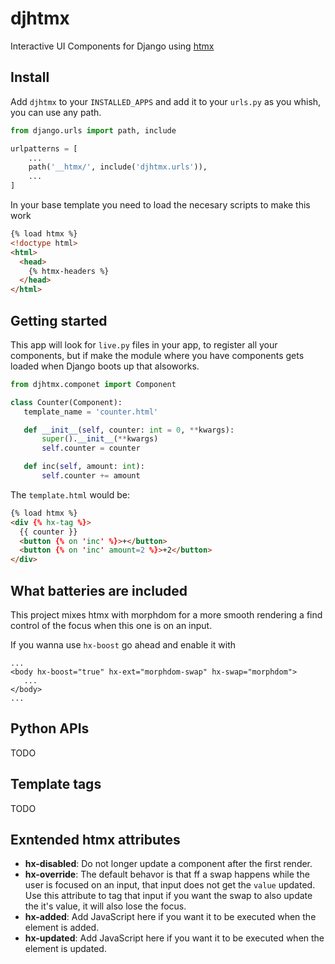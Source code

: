 # djhtmx

Interactive UI Components for Django using [htmx](https://htmx.org)

## Install

Add `djhtmx` to your `INSTALLED_APPS` and add it to your `urls.py` as you whish, you can use any path.

```python
from django.urls import path, include

urlpatterns = [
    ...
    path('__htmx/', include('djhtmx.urls')),
    ...
]
```

In your base template you need to load the necesary scripts to make this work

```html
{% load htmx %}
<!doctype html>
<html>
  <head>
    {% htmx-headers %}
  </head>
</html>
```

## Getting started

This app will look for `live.py` files in your app, to register all your components, but if make the module where you have components gets loaded when Django boots up that alsoworks.

```python
from djhtmx.componet import Component

class Counter(Component):
   template_name = 'counter.html'

   def __init__(self, counter: int = 0, **kwargs):
       super().__init__(**kwargs)
       self.counter = counter

   def inc(self, amount: int):
       self.counter += amount
```

The `template.html` would be:

```html
{% load htmx %}
<div {% hx-tag %}>
  {{ counter }}
  <button {% on 'inc' %}>+</button>
  <button {% on 'inc' amount=2 %}>+2</button>
</div>
```

## What batteries are included

This project mixes htmx with morphdom for a more smooth rendering a find control of the focus when this one is on an input.

If you wanna use `hx-boost` go ahead and enable it with

```
...
<body hx-boost="true" hx-ext="morphdom-swap" hx-swap="morphdom">
   ...
</body>
...
```

## Python APIs

TODO

## Template tags

TODO

## Exntended htmx attributes

- **hx-disabled**: Do not longer update a component after the first render.
- **hx-override**: The default behavor is that ff a swap happens while the user is focused on an input, that input does not get the `value` updated. Use this attribute to tag that input if you want the swap to also update the it's value, it will also lose the focus.
- **hx-added**: Add JavaScript here if you want it to be executed when the element is added.
- **hx-updated**: Add JavaScript here if you want it to be executed when the element is updated.
